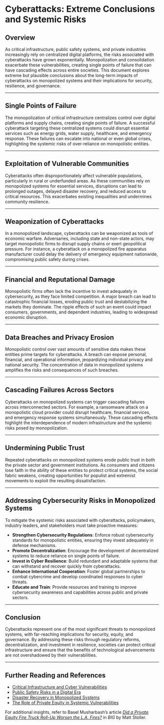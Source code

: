 # Cyberattacks: Extreme Conclusions and Systemic Risks

## Overview

As critical infrastructure, public safety systems, and private industries increasingly rely on centralized digital platforms, the risks associated with cyberattacks have grown exponentially. Monopolization and consolidation exacerbate these vulnerabilities, creating single points of failure that can have cascading effects across entire societies. This document explores extreme but plausible conclusions about the long-term impacts of cyberattacks on monopolized systems and their implications for security, resilience, and governance.

***

## Single Points of Failure

The monopolization of critical infrastructure centralizes control over digital platforms and supply chains, creating single points of failure. A successful cyberattack targeting these centralized systems could disrupt essential services such as energy grids, water supply, healthcare, and emergency response. These failures can escalate into national or even global crises, highlighting the systemic risks of over-reliance on monopolistic entities.

***

## Exploitation of Vulnerable Communities

Cyberattacks often disproportionately affect vulnerable populations, particularly in rural or underfunded areas. As these communities rely on monopolized systems for essential services, disruptions can lead to prolonged outages, delayed disaster recovery, and reduced access to critical resources. This exacerbates existing inequalities and undermines community resilience.

***

## Weaponization of Cyberattacks

In a monopolized landscape, cyberattacks can be weaponized as tools of economic warfare. Adversaries, including state and non-state actors, may target monopolistic firms to disrupt supply chains or exert geopolitical pressure. For instance, a cyberattack on a monopolized fire apparatus manufacturer could delay the delivery of emergency equipment nationwide, compromising public safety during crises.

***

## Financial and Reputational Damage

Monopolistic firms often lack the incentive to invest adequately in cybersecurity, as they face limited competition. A major breach can lead to catastrophic financial losses, eroding public trust and destabilizing the markets they dominate. The ripple effects of such an event could impact consumers, governments, and dependent industries, leading to widespread economic disruption.

***

## Data Breaches and Privacy Erosion

Monopolistic control over vast amounts of sensitive data makes these entities prime targets for cyberattacks. A breach can expose personal, financial, and operational information, jeopardizing individual privacy and national security. The concentration of data in monopolized systems amplifies the risks and consequences of such breaches.

***

## Cascading Failures Across Sectors

Cyberattacks on monopolized systems can trigger cascading failures across interconnected sectors. For example, a ransomware attack on a monopolistic cloud provider could disrupt healthcare, financial services, and emergency response systems simultaneously. These cascading effects highlight the interdependence of modern infrastructure and the systemic risks posed by monopolization.

***

## Undermining Public Trust

Repeated cyberattacks on monopolized systems erode public trust in both the private sector and government institutions. As consumers and citizens lose faith in the ability of these entities to protect critical systems, the social fabric weakens, creating opportunities for populist and extremist movements to exploit the resulting dissatisfaction.

***

## Addressing Cybersecurity Risks in Monopolized Systems

To mitigate the systemic risks associated with cyberattacks, policymakers, industry leaders, and stakeholders must take proactive measures:

* **Strengthen Cybersecurity Regulations**: Enforce robust cybersecurity standards for monopolistic entities, ensuring they invest adequately in defense mechanisms.
* **Promote Decentralization**: Encourage the development of decentralized systems to reduce reliance on single points of failure.
* **Invest in Cyber Resilience**: Build redundant and adaptable systems that can withstand and recover quickly from cyberattacks.
* **Enhance International Cooperation**: Foster global partnerships to combat cybercrime and develop coordinated responses to cyber threats.
* **Educate and Train**: Provide resources and training to improve cybersecurity awareness and capabilities across public and private sectors.

***

## Conclusion

Cyberattacks represent one of the most significant threats to monopolized systems, with far-reaching implications for security, equity, and governance. By addressing these risks through regulatory reforms, decentralization, and investment in resilience, societies can protect critical infrastructure and ensure that the benefits of technological advancements are not overshadowed by their vulnerabilities.

***

## Further Reading and References

* [Critical Infrastructure and Cyber Vulnerabilities](critical_infrastructure.md)
* [Public Safety Risks in a Digital Era](public_safety.md)
* [Disaster Recovery in Monopolized Systems](disaster_recovery.md)
* [The Role of Private Equity in Systemic Vulnerabilities](broken-reference)

For additional insights, refer to Basel Musharbash’s article [_Did a Private Equity Fire Truck Roll-Up Worsen the L.A. Fires?_](https://www.thebignewsletter.com/p/did-a-private-equity-fire-truck-roll?utm_source=post-email-title\&publication_id=11524\&post_id=155466046\&utm_campaign=email-post-title\&isFreemail=true\&r=4a32tl\&triedRedirect=true\&utm_medium=email) in _BIG_ by Matt Stoller.
